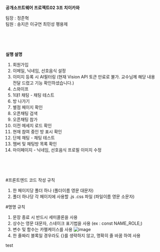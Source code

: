 **공개소프트웨어 프로젝트02 3조 치이카와**   

팀장 : 정준혁  
팀원 : 송지은 이규연 최민성 펭용제  

</br>
</br>
</br>
    
**실행 설명**  
1. 회원가입
2. 이메일, 닉네임, 선호음식 설정
3. 이미지 등록 시 AI필터링 (현재 Vision API 토큰 만료로 불가. 교수님께 해당 내용 전달 드렸고 기능 확인하셨습니다.)
4. 스와이프
5. 1대1 채팅 - 채팅 테스트
6. 방 나가기
7. 별점 페이지 확인
8. 오픈채팅 검색
9. 오픈채팅 참가
10. 이전 메세지 로드 확인
11. 현재 참여 중인 방 표시 확인
12. 단체 채팅 - 채팅 테스트
13. 멤버 및 채팅방 목록 확인
14. 마이페이지 - 닉네임, 선호음식 프로필 이미지 수정

</br>
</br>
</br>
      
#프론트엔드 코드 작성 규칙  
  1. 한 페이지당 폴더 하나 (폴더이름 영문 대문자)  
  2. 폴더 하나당 각 페이지에 사용할 .js .css 파일 (파일이름 영문 소문자)  

#명명 규칙  
  1. 문장 종료 시 반드시 세미콜론을 사용  
  2. 상수는 영문 대문자, 스네이크 표기법을 사용 (ex : const NAME_ROLE;)  
  3. 변수 및 함수는 카멜케이스를 사용
     ![image](https://github.com/user-attachments/assets/14802552-e820-4e8e-8578-b057c05ac871)  
  5. 한 줄짜리 블록일 경우라도 {}를 생략하지 않고, 명확히 줄 바꿈 하여 사용


test